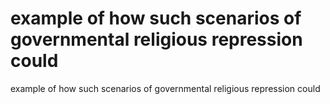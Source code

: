 # example of how such scenarios of governmental religious repression could

example of how such scenarios of governmental religious repression could